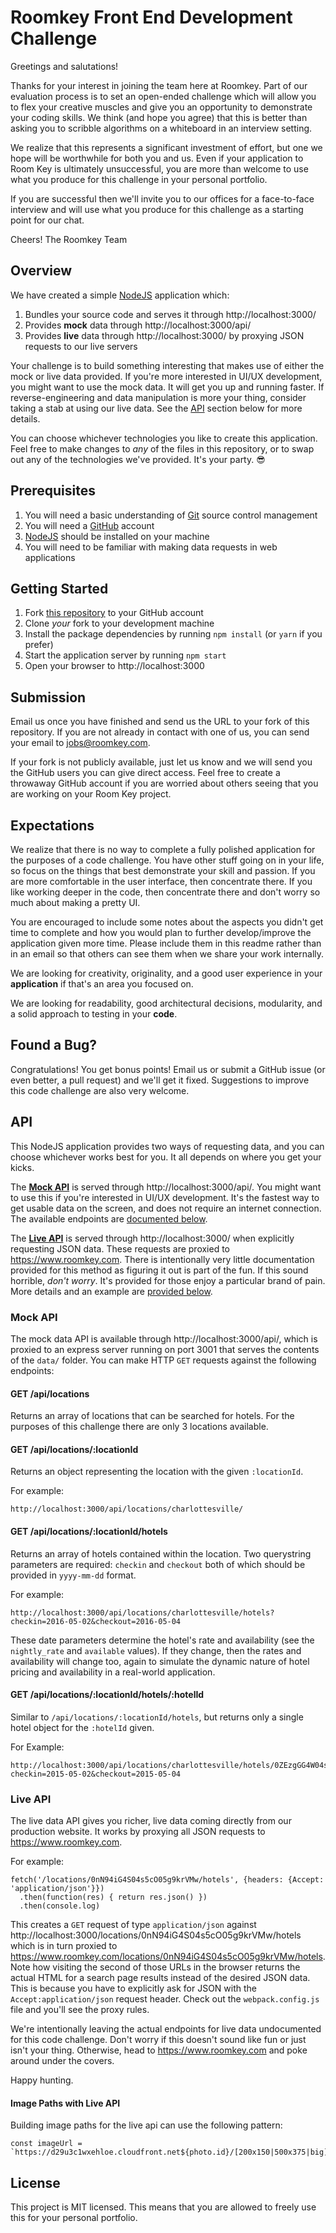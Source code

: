 Roomkey Front End Development Challenge
========================================

Greetings and salutations!

Thanks for your interest in joining the team here at Roomkey. Part of our
evaluation process is to set an open-ended challenge which will allow you to
flex your creative muscles and give you an opportunity to demonstrate your
coding skills. We think (and hope you agree) that this is better than asking
you to scribble algorithms on a whiteboard in an interview setting.

We realize that this represents a significant investment of effort, but one we
hope will be worthwhile for both you and us. Even if your application to Room
Key is ultimately unsuccessful, you are more than welcome to use what you
produce for this challenge in your personal portfolio.

If you are successful then we'll invite you to our offices for a face-to-face
interview and will use what you produce for this challenge as a starting
point for our chat.

Cheers!
The Roomkey Team

## Overview

We have created a simple [NodeJS](https://nodejs.org) application which:

1. Bundles your source code and serves it through http://localhost:3000/
2. Provides **mock** data through http://localhost:3000/api/
3. Provides **live** data through http://localhost:3000/ by proxying JSON requests
   to our live servers

Your challenge is to build something interesting that makes use of either the mock
or live data provided. If you're more interested in UI/UX development, you might
want to use the mock data. It will get you up and running faster. If
reverse-engineering and data manipulation is more your thing, consider taking a
stab at using our live data. See the [API](#api) section below for more details.

You can choose whichever technologies you like to create this application. Feel
free to make changes to _any_ of the files in this repository, or to swap out
any of the technologies we've provided. It's your party. 😎

## Prerequisites

1. You will need a basic understanding of [Git](https://git-scm.com/) source
   control management
2. You will need a [GitHub](https://github.com/) account
3. [NodeJS](http://nodejs.org/download/) should be installed on your machine
4. You will need to be familiar with making data requests in web applications

## Getting Started

1. Fork [this repository](https://github.com/roomkey/front-end-code-challenge)
   to your GitHub account
2. Clone *your* fork to your development machine
2. Install the package dependencies by running `npm install` (or `yarn` if you prefer)
3. Start the application server by running `npm start`
4. Open your browser to http://localhost:3000

## Submission

Email us once you have finished and send us the URL to your fork of this repository.
If you are not already in contact with one of us, you can send your email to
[jobs@roomkey.com](mailto:jobs@roomkey.com).

If your fork is not publicly available, just let us know and we will send you the
GitHub users you can give direct access. Feel free to create a throwaway GitHub
account if you are worried about others seeing that you are working on your Room
Key project.

## Expectations

We realize that there is no way to complete a fully polished application for the
purposes of a code challenge. You have other stuff going on in your life, so focus
on the things that best demonstrate your skill and passion. If you are more
comfortable in the user interface, then concentrate there. If you like working
deeper in the code, then concentrate there and don't worry so much about making
a pretty UI.

You are encouraged to include some notes about the aspects you didn't get time
to complete and how you would plan to further develop/improve the application
given more time. Please include them in this readme rather than in an email so
that others can see them when we share your work internally.

We are looking for creativity, originality, and a good user experience in your
**application** if that's an area you focused on.

We are looking for readability, good architectural decisions, modularity, and a
solid approach to testing in your **code**.

## Found a Bug?

Congratulations! You get bonus points! Email us or submit a GitHub issue
(or even better, a pull request) and we'll get it fixed. Suggestions to improve
this code challenge are also very welcome.

## API

This NodeJS application provides two ways of requesting data, and you can choose
whichever works best for you. It all depends on where you get your kicks.

The **[Mock API](#mock-api)** is served through http://localhost:3000/api/.
You might want to use this if you're interested in UI/UX development. It's the
fastest way to get usable data on the screen, and does not require an internet
connection. The available endpoints are [documented below](#mock-api).

The **[Live API](#live-api)** is served through http://localhost:3000/
when explicitly requesting JSON data. These requests are proxied to https://www.roomkey.com.
There is intentionally very little documentation provided for this method as
figuring it out is part of the fun. If this sound horrible, _don't worry_. It's
provided for those enjoy a particular brand of pain. More details and an example
are [provided below](#live-api).

### Mock API

The mock data API is available through http://localhost:3000/api/, which is
proxied to an express server running on port 3001 that serves the contents of
the `data/` folder. You can make HTTP `GET` requests against the following endpoints:

#### GET /api/locations
Returns an array of locations that can be searched for hotels. For the purposes
of this challenge there are only 3 locations available.

#### GET /api/locations/:locationId
Returns an object representing the location with the given `:locationId`.

For example:
```
http://localhost:3000/api/locations/charlottesville/
```

#### GET /api/locations/:locationId/hotels
Returns an array of hotels contained within the location. Two querystring
parameters are required: `checkin` and `checkout` both of which should be
provided in `yyyy-mm-dd` format.

For example:
```
http://localhost:3000/api/locations/charlottesville/hotels?checkin=2016-05-02&checkout=2016-05-04
```

These date parameters determine the hotel's rate and availability (see the
`nightly_rate` and `available` values). If they change, then the rates and
availability will change too, again to simulate the dynamic nature of hotel
pricing and availability in a real-world application.

#### GET /api/locations/:locationId/hotels/:hotelId

Similar to `/api/locations/:locationId/hotels`, but returns only a single hotel
object for the `:hotelId` given.

For Example:
```
http://localhost:3000/api/locations/charlottesville/hotels/0ZEzgGG4W04s8EP05g9krVMw?checkin=2015-05-02&checkout=2015-05-04
```

### Live API

The live data API gives you richer, live data coming directly from our
production website. It works by proxying all JSON requests to https://www.roomkey.com.

For example:

```
fetch('/locations/0nN94iG4S04s5cO05g9krVMw/hotels', {headers: {Accept: 'application/json'}})
  .then(function(res) { return res.json() })
  .then(console.log)
```

This creates a `GET` request of type `application/json` against
http://localhost:3000/locations/0nN94iG4S04s5cO05g9krVMw/hotels which is in turn
proxied to https://www.roomkey.com/locations/0nN94iG4S04s5cO05g9krVMw/hotels.
Note how visiting the second of those URLs in the browser returns the actual HTML
for a search page results instead of the desired JSON data. This is because you
have to explicitly ask for JSON with the `Accept:application/json` request header.
Check out the `webpack.config.js` file and you'll see the proxy rules.

We're intentionally leaving the actual endpoints for live data undocumented for
this code challenge. Don't worry if this doesn't sound like fun or just isn't
your thing. Otherwise, head to https://www.roomkey.com and poke around under
the covers.

Happy hunting.

#### Image Paths with Live API

Building image paths for the live api can use the following pattern:

```
const imageUrl = `https://d29u3c1wxehloe.cloudfront.net${photo.id}/[200x150|500x375|big].jpg```
```

## License

This project is MIT licensed. This means that you are allowed to freely use this for your personal portfolio.
